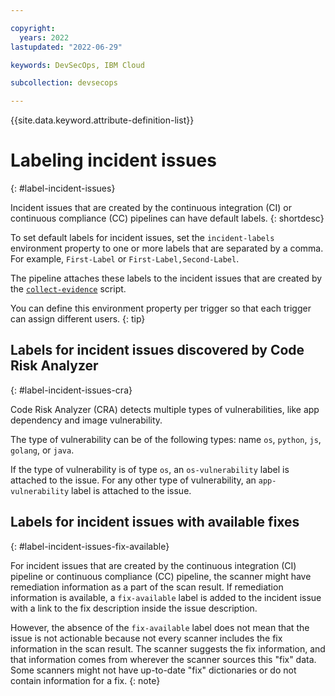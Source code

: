 ```yaml
---

copyright:
  years: 2022
lastupdated: "2022-06-29"

keywords: DevSecOps, IBM Cloud

subcollection: devsecops

---
```


{{site.data.keyword.attribute-definition-list}}

# Labeling incident issues
{: #label-incident-issues}

Incident issues that are created by the continuous integration (CI) or continuous compliance (CC) pipelines can have default labels.
{: shortdesc}

To set default labels for incident issues, set the `incident-labels` environment property to one or more labels that are separated by a comma. For example, `First-Label` or `First-Label,Second-Label`.

The pipeline attaches these labels to the incident issues that are created by the [`collect-evidence`](/docs/devsecops?topic=devsecops-devsecops-collect-evidence) script.

You can define this environment property per trigger so that each trigger can assign different users.
{: tip}

## Labels for incident issues discovered by Code Risk Analyzer
{: #label-incident-issues-cra}

Code Risk Analyzer (CRA) detects multiple types of vulnerabilities, like app dependency and image vulnerability.

The type of vulnerability can be of the following types: name `os`, `python`, `js`, `golang`, or `java`.

If the type of vulnerability is of type `os`, an  `os-vulnerability` label is attached to the issue. For any other type of vulnerability, an `app-vulnerability` label is attached to the issue.

## Labels for incident issues with available fixes
{: #label-incident-issues-fix-available}

For incident issues that are created by the continuous integration (CI) pipeline or continuous compliance (CC) pipeline, the scanner might have remediation information as a part of the scan result. If remediation information is available, a `fix-available` label is added to the incident issue with a link to the fix description inside the issue description.

However, the absence of the `fix-available` label does not mean that the issue is not actionable because not every scanner includes the fix information in the scan result. The scanner suggests the fix information, and that information comes from wherever the scanner sources this "fix" data. Some scanners might not have up-to-date "fix" dictionaries or do not contain information for a fix.
{: note}
